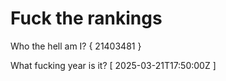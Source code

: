 # Fuck the rankings

Who the hell am I?
{ 21403481 }

What fucking year is it?
[ 2025-03-21T17:50:00Z ]
